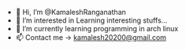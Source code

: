 - 👋 Hi, I’m @KamaleshRanganathan
- 👀 I’m interested in Learning interesting stuffs...
- 🌱 I’m currently learning programming in arch linux
- 📫 Contact me -> kamalesh20200@gmail.com

<!---
KamaleshRanganathan/KamaleshRanganathan is a ✨ special ✨ repository because its `README.md` (this file) appears on your GitHub profile.
You can click the Preview link to take a look at your changes.
--->
